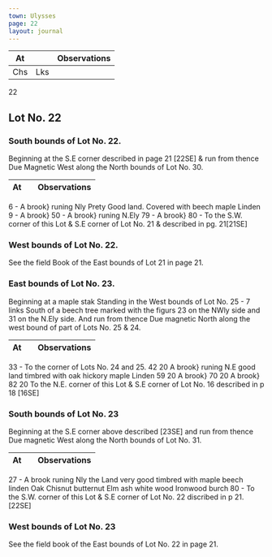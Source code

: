 ```yaml
---
town: Ulysses
page: 22
layout: journal
---
```


| At |    | Observations |
| -- | -- | ------------ |
| Chs | Lks | |

22

## Lot No. 22
### South bounds of Lot No. 22.
Beginning at the S.E corner described in page 21 [22SE] & run from thence
Due Magnetic West along the North bounds of Lot No. 30.

| At |    | Observations |
| -- | -- | ------------ |
6  -  A brook} runing Nly Prety Good land. Covered with beech maple Linden
9  -  A brook}
50  -  A brook}  runing N.Ely
79  -  A brook} 
80  -  To the S.W. corner of this Lot & S.E corner of Lot No. 21 & described in pg. 21[21SE]

### West bounds of Lot No. 22.
See the field Book of the East bounds of Lot 21 in page 21.

### East bounds of Lot No. 23.
Beginning at a maple stak Standing in the West bounds of Lot No. 25 - 7 links South of a beech tree marked with the figurs 23 on the NWly side and 31 on the N.Ely side. And run from thence
Due magnetic North along the west bound of part of Lots No. 25 & 24.

| At |    | Observations |
| -- | -- | ------------ |
33  -  To the corner of Lots No. 24 and 25. 
42  20  A brook} runing N.E good land timbred with oak hickory maple Linden
59  20  A brook} 
70  20  A brook}
82  20  To the N.E. corner of this Lot & S.E corner of Lot No. 16 described in p 18 [16SE]

### South bounds of Lot No. 23
Beginning at the S.E corner above described [23SE] and run from thence
Due magnetic West along the North bounds of Lot No. 31.

| At |    | Observations |
| -- | -- | ------------ |
27  -  A brook runing Nly the Land very good timbred with maple beech linden Oak Chisnut 
butternut Elm ash white wood Ironwood burch
80  -  To the S.W. corner of this Lot & S.E corner of Lot No. 22 discribed in p 21. [22SE]

### West bounds of Lot No. 23
See the field book of the East bounds of Lot No. 22 in page 21.
